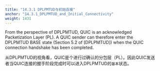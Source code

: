 ```yaml
---
title: "14.3.1 DPLPMTUD与初始连接"
anchor: "14.3.1_DPLPMTUD_and_Initial_Connectivity"
weight: 1431
---
```


From the perspective of DPLPMTUD, QUIC is an acknowledged Packetization Layer (PL). A QUIC sender can therefore enter the DPLPMTUD BASE state (Section 5.2 of [DPLPMTUD]) when the QUIC connection handshake has been completed.

从DPLPMTUD的视角看，QUIC是个进行过确认的分包层（PL）。因此QUIC发送者当QUIC连接的握手阶段完成时可以进入DPLPMTUD的`基本`状态。
